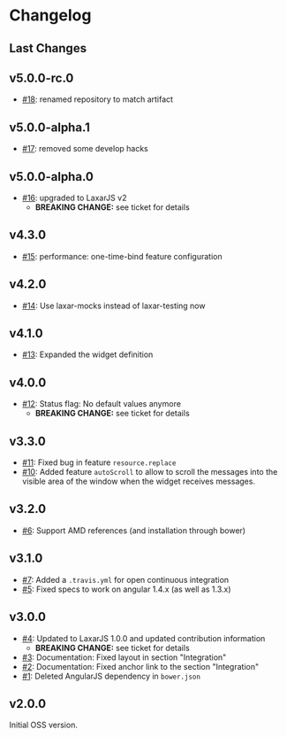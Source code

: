 # Changelog

## Last Changes


## v5.0.0-rc.0

- [#18](https://github.com/LaxarJS/laxar-messages-widget/issues/18): renamed repository to match artifact


## v5.0.0-alpha.1

- [#17](https://github.com/LaxarJS/laxar-messages-widget/issues/17): removed some develop hacks


## v5.0.0-alpha.0

- [#16](https://github.com/LaxarJS/laxar-messages-widget/issues/16): upgraded to LaxarJS v2
    + **BREAKING CHANGE:** see ticket for details


## v4.3.0

- [#15](https://github.com/LaxarJS/laxar-messages-widget/issues/15): performance: one-time-bind feature configuration


## v4.2.0

- [#14](https://github.com/LaxarJS/laxar-messages-widget/issues/14): Use laxar-mocks instead of laxar-testing now


## v4.1.0

- [#13](https://github.com/LaxarJS/laxar-messages-widget/issues/13): Expanded the widget definition


## v4.0.0

- [#12](https://github.com/LaxarJS/laxar-messages-widget/issues/12): Status flag: No default values anymore
    + **BREAKING CHANGE:** see ticket for details


## v3.3.0

- [#11](https://github.com/LaxarJS/laxar-messages-widget/issues/11): Fixed bug in feature `resource.replace`
- [#10](https://github.com/LaxarJS/laxar-messages-widget/issues/10): Added feature `autoScroll` to allow to scroll the messages into the visible area of the window when the widget receives messages.


## v3.2.0

- [#6](https://github.com/LaxarJS/laxar-messages-widget/issues/6): Support AMD references (and installation through bower)


## v3.1.0

- [#7](https://github.com/LaxarJS/laxar-messages-widget/issues/7): Added a `.travis.yml` for open continuous integration
- [#5](https://github.com/LaxarJS/laxar-messages-widget/issues/5): Fixed specs to work on angular 1.4.x (as well as 1.3.x)


## v3.0.0

- [#4](https://github.com/LaxarJS/laxar-messages-widget/issues/4): Updated to LaxarJS 1.0.0 and updated contribution information
    + **BREAKING CHANGE:** see ticket for details
- [#3](https://github.com/LaxarJS/laxar-messages-widget/issues/3): Documentation: Fixed layout in section "Integration"
- [#2](https://github.com/LaxarJS/laxar-messages-widget/issues/2): Documentation: Fixed anchor link to the section "Integration"
- [#1](https://github.com/LaxarJS/laxar-messages-widget/issues/1): Deleted AngularJS dependency in `bower.json`


## v2.0.0

Initial OSS version.
